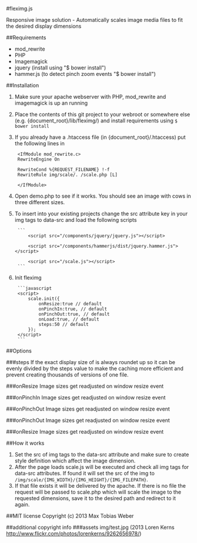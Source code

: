 #fleximg.js

Responsive image solution - Automatically scales image media files to fit the desired display dimensions

##Requirements
* mod_rewrite
* PHP
* Imagemagick
* jquery (install using "$ bower install")
* hammer.js (to detect pinch zoom events "$ bower install")

##Installation
1. Make sure your apache webserver with PHP, mod_rewrite and imagemagick is up an running
2. Place the contents of this git project to your webroot or somewhere else (e.g. {document_root}/lib/fleximg/) and install requirements using ```$ bower install```
3. If you already have a .htaccess file (in {document_root}/.htaccess) put the following lines in 

		<IfModule mod_rewrite.c>
		RewriteEngine On

		RewriteCond %{REQUEST_FILENAME} !-f
		RewriteRule img/scale/. /scale.php [L]

		</IfModule>

4. Open demo.php to see if it works. You should see an image with cows in three different sizes.
5. To insert into your existing projects change the src attribute key in your img tags to data-src and load the following scripts

		```
			<script src="/components/jquery/jquery.js"></script>

			<script src="/components/hammerjs/dist/jquery.hammer.js"></script>

			<script src="/scale.js"></script>
		```

6. Init fleximg

		```javascript
		<script>
			scale.init({
				onResize:true // default
				onPinchIn:true, // default
				onPinchOut:true, // default
				onLoad:true, // default
				steps:50 // default
			});
		</script>
		```


##Options

###steps
If the exact display size of is always roundet up so it can be evenly divided by the steps value to make the caching more efficient and prevent creating thousands of versions of one file.

###onResize
Image sizes get readjusted on window resize event

###onPinchIn
Image sizes get readjusted on window resize event

###onPinchOut
Image sizes get readjusted on window resize event

###onPinchOut
Image sizes get readjusted on window resize event

###onResize
Image sizes get readjusted on window resize event


##How it works
1. Set the src of img tags to the data-src attribute and make sure to create style definition which affect the image dimension.
2. After the page loads scale.js will be executed and check all img tags for data-src attributes. If found it will set the src of the img to ```/img/scale/{IMG_WIDTH}/{IMG_HEIGHT}/{IMG_FILEPATH}```.
3. If that file exists it will be delivered by the apache. If there is no file the request will be passed to scale.php which will scale the image to the requested dimensions, save it to the desired path and redirect to it again.

##MIT license
Copyright (c) 2013 Max Tobias Weber


##additional copyright info
###assets
img/test.jpg (2013 Loren Kerns http://www.flickr.com/photos/lorenkerns/9262656978/)